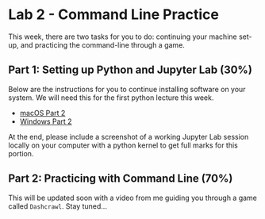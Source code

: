 # Lab 2 - Command Line Practice

This week, there are two tasks for you to do: continuing your machine set-up, and practicing the command-line through a game. 

## Part 1: Setting up Python and Jupyter Lab (30%)

Below are the instructions for you to continue installing software on your system. We will need this for the first python lecture this week.

- [macOS Part 2](install_ds_stack_mac_part2.md)
- [Windows Part 2](install_ds_stack_windows_part2.md)

At the end, please include a screenshot of a working Jupyter Lab session locally on your computer with a python kernel to get full marks for this portion.

## Part 2: Practicing with Command Line (70%)

This will be updated soon with a video from me guiding you through a game called `Dashcrawl`.
Stay tuned...